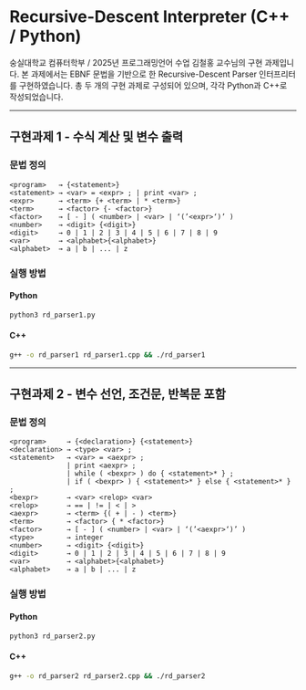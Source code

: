 #  Recursive-Descent Interpreter (C++ / Python)

숭실대학교 컴퓨터학부 / 2025년 프로그래밍언어 수업 김철홍 교수님의 구현 과제입니다.
본 과제에서는 EBNF 문법을 기반으로 한 Recursive-Descent Parser 인터프리터를 구현하였습니다.
총 두 개의 구현 과제로 구성되어 있으며, 각각 Python과 C++로 작성되었습니다.

---

## 구현과제 1 - 수식 계산 및 변수 출력

### 문법 정의

```ebnf
<program>   → {<statement>}
<statement> → <var> = <expr> ; | print <var> ;
<expr>      → <term> {+ <term> | * <term>}
<term>      → <factor> {- <factor>}
<factor>    → [ - ] ( <number> | <var> | ‘(’<expr>‘)’ )
<number>    → <digit> {<digit>}
<digit>     → 0 | 1 | 2 | 3 | 4 | 5 | 6 | 7 | 8 | 9
<var>       → <alphabet>{<alphabet>}
<alphabet>  → a | b | ... | z
```

### 실행 방법

#### Python

```bash
python3 rd_parser1.py
```

#### C++

```bash
g++ -o rd_parser1 rd_parser1.cpp && ./rd_parser1
```

---

## 구현과제 2 - 변수 선언, 조건문, 반복문 포함

### 문법 정의

```ebnf
<program>     → {<declaration>} {<statement>}
<declaration> → <type> <var> ;
<statement>   → <var> = <aexpr> ;
              | print <aexpr> ;
              | while ( <bexpr> ) do { <statement>* } ;
              | if ( <bexpr> ) { <statement>* } else { <statement>* } ;
<bexpr>       → <var> <relop> <var>
<relop>       → == | != | < | >
<aexpr>       → <term> {( + | - ) <term>}
<term>        → <factor> { * <factor>}
<factor>      → [ - ] ( <number> | <var> | ‘(’<aexpr>‘)’ )
<type>        → integer
<number>      → <digit> {<digit>}
<digit>       → 0 | 1 | 2 | 3 | 4 | 5 | 6 | 7 | 8 | 9
<var>         → <alphabet>{<alphabet>}
<alphabet>    → a | b | ... | z
```

### 실행 방법

#### Python

```bash
python3 rd_parser2.py
```

#### C++

```bash
g++ -o rd_parser2 rd_parser2.cpp && ./rd_parser2
```
